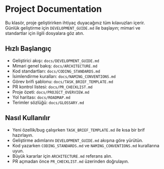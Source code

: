 # Project Documentation

Bu klasör, proje geliştirirken ihtiyaç duyacağınız tüm kılavuzları içerir. Günlük geliştirme için `DEVELOPMENT_GUIDE.md` ile başlayın; mimari ve standartlar için ilgili dosyalara göz atın.

## Hızlı Başlangıç
- Geliştirici akışı: `docs/DEVELOPMENT_GUIDE.md`
- Mimari genel bakış: `docs/ARCHITECTURE.md`
- Kod standartları: `docs/CODING_STANDARDS.md`
- İsimlendirme kuralları: `docs/NAMING_CONVENTIONS.md`
- Görev brifi şablonu: `docs/TASK_BRIEF_TEMPLATE.md`
- PR kontrol listesi: `docs/PR_CHECKLIST.md`
 - Proje özeti: `docs/PROJECT_OVERVIEW.md`
 - Yol haritası: `docs/ROADMAP.md`
 - Terimler sözlüğü: `docs/GLOSSARY.md`

## Nasıl Kullanılır
- Yeni özellik/bug çalışırken `TASK_BRIEF_TEMPLATE.md` ile kısa bir brif hazırlayın.
- Geliştirme adımlarını `DEVELOPMENT_GUIDE.md` akışına göre yürütün.
- Kod yazarken `CODING_STANDARDS.md` ve `NAMING_CONVENTIONS.md` kurallarına uyun.
- Büyük kararlar için `ARCHITECTURE.md` referans alın.
- PR açmadan önce `PR_CHECKLIST.md` üzerinden doğrulayın.
